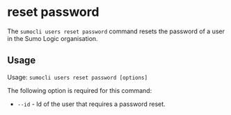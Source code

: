 # reset password

The `sumocli users reset password` command resets the password of a user in the Sumo Logic organisation.

## Usage

Usage: `sumocli users reset password [options]`

The following option is required for this command:

* `--id` - Id of the user that requires a password reset.